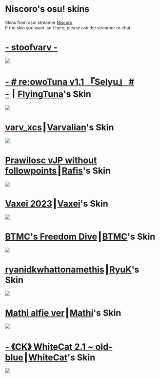 # Niscoro's osu! skins 
Skins from osu! streamer [Niscoro](https://www.twitch.tv/niscoro)
<br>
If the skin you want isn't here, please ask the streamer or chat
# [- stoofvarv -](https://mega.nz/file/RDgSgQhb#IgIQOoVFT_abhiAzmR8qEFQ-E-Y4vmiAxFmHuxfV83o)
![](https://i.imgur.com/1kDrpFS.png)
# [- # re;owoTuna v1.1 『Selyu』 # -](https://www.mediafire.com/file/10yv0iwzd9vn7zh/-_%2523_re%253BowoTuna_v1.1_%25E3%2580%258ESelyu%25E3%2580%258F_%2523_-.osk/file)┃[FlyingTuna](https://www.twitch.tv/flyingtuna)'s Skin
![](https://i.imgur.com/GqkA0sk.png)
# [varv_xcs](https://mega.nz/file/eP4jSCxI#aYFXPVSQ3ZQZLjx7LOsgLwBC64HD85C2k4lnt08vSE8)┃[Varvalian](https://www.twitch.tv/varvalian)'s Skin
![](https://i.imgur.com/DqBqZrB.png)
# [Prawilosc vJP without followpoints](https://www.mediafire.com/file/fbcs101xigtwje0/Prawilosc+vJP+without+followpoints.osk/file)┃[Rafis](https://www.twitch.tv/rafis0)'s Skin
![](https://i.imgur.com/NISNhwS.png)
# [Vaxei 2023](https://www.mediafire.com/file/828jzhsmc1isx5j/Vaxei_2023.osk/file)┃[Vaxei](https://www.twitch.tv/vaxei_osu)'s Skin
![](https://i.imgur.com/H6TLgVS.png)
# [BTMC's Freedom Dive](https://github.com/BTMC-techteam/skins/releases/download/skins/-.BTMC.Freedom.Dive.-.Custom.hitsounds.osk)┃[BTMC](https://www.twitch.tv/btmc)'s Skin
![](https://i.imgur.com/llRaSXX.png)
# [ryanidkwhattonamethis](https://rynk.s-ul.eu/RJ2d3dTO)┃[RyuK](https://www.twitch.tv/ryuk)'s Skin
![](https://i.imgur.com/WLixfDp.png)
# [Mathi alfie ver](https://drive.google.com/file/d/1yGN680Qs3WbdugGOD4Gy2XAg_fei3MQI/view)┃[Mathi](https://www.twitch.tv/mathi)'s Skin
![](https://i.imgur.com/xzzLIJ0.png)
# [- 《CK》 WhiteCat 2.1 ~ old-blue](https://www.mediafire.com/file/bdhyisl4gt0mvh3/-_%25E3%2580%258ACK%25E3%2580%258B_WhiteCat_2.1_%257E_old-blue.osk/file)┃[WhiteCat](https://www.twitch.tv/whitecatosu)'s Skin
![](https://i.imgur.com/HWssDmP.png)

